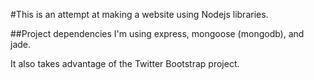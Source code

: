 #This is an attempt at making a website using Nodejs libraries.

##Project dependencies
I'm using express, mongoose (mongodb), and jade.

It also takes advantage of the Twitter Bootstrap project.
